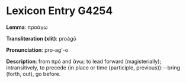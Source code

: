 # Lexicon Entry G4254

**Lemma**: προάγω

**Transliteration (xlit)**: proágō

**Pronunciation**: pro-ag'-o

**Description**:
from πρό and ἄγω; to lead forward (magisterially); intransitively, to precede (in place or time (participle, previous)):--bring (forth, out), go before.
